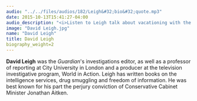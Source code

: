 ```yaml
---
audio: "../../files/audios/182/Leigh&#32;bio&#32;quote.mp3" 
date: 2015-10-13T15:41:27-04:00
audio_description: "<i>Listen to Leigh talk about vacationing with the cables.</i>"
image: "David Leigh.jpg" 
name: "David Leigh"
title: David Leigh
biography_weight=2
---
```


<strong>David Leigh</strong> was the <em>Guardian</em>&#39;s investigations editor, as well as a professor of reporting at City University in London and a producer at the television investigative program, World in Action. Leigh has written books on the intelligence services, drug smuggling and freedom of information. He was best known for his part the perjury conviction of Conservative Cabinet Minister Jonathan Aitken.
